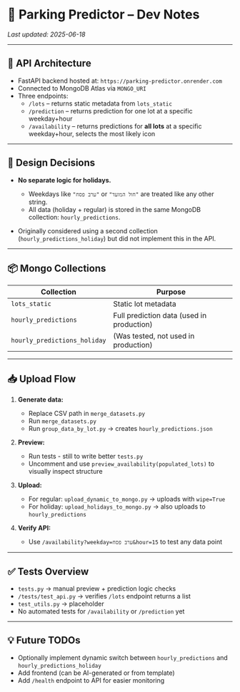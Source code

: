 # 🧠 Parking Predictor – Dev Notes

_Last updated: 2025-06-18_

---

## 🔧 API Architecture

- FastAPI backend hosted at: `https://parking-predictor.onrender.com`
- Connected to MongoDB Atlas via `MONGO_URI`
- Three endpoints:
  - `/lots` – returns static metadata from `lots_static`
  - `/prediction` – returns prediction for one lot at a specific weekday+hour
  - `/availability` – returns predictions for **all lots** at a specific weekday+hour, selects the most likely icon

---

## 🧠 Design Decisions

- **No separate logic for holidays.**
  - Weekdays like `"ערב פסח"` or `"חול המועד"` are treated like any other string.
  - All data (holiday + regular) is stored in the same MongoDB collection: `hourly_predictions`.

- Originally considered using a second collection (`hourly_predictions_holiday`) but did not implement this in the API.

---

## 📦 Mongo Collections

| Collection              | Purpose                     |
|-------------------------|-----------------------------|
| `lots_static`           | Static lot metadata         |
| `hourly_predictions`    | Full prediction data (used in production) |
| `hourly_predictions_holiday` | (Was tested, not used in production) |

---

## 📥 Upload Flow

1. **Generate data:**
   - Replace CSV path in `merge_datasets.py`
   - Run `merge_datasets.py`
   - Run `group_data_by_lot.py` → creates `hourly_predictions.json`

2. **Preview:**
   - Run tests - still to write better `tests.py`
   - Uncomment and use `preview_availability(populated_lots)` to visually inspect structure

3. **Upload:**
   - For regular: `upload_dynamic_to_mongo.py` → uploads with `wipe=True`
   - For holiday: `upload_holidays_to_mongo.py` → also uploads to `hourly_predictions`

4. **Verify API:**
   - Use `/availability?weekday=ערב פסח&hour=15` to test any data point

---

## ✅ Tests Overview

- `tests.py` → manual preview + prediction logic checks
- `/tests/test_api.py` → verifies `/lots` endpoint returns a list
- `test_utils.py` → placeholder
- No automated tests for `/availability` or `/prediction` yet

---

## 💡 Future TODOs

- Optionally implement dynamic switch between `hourly_predictions` and `hourly_predictions_holiday`
- Add frontend (can be AI-generated or from template)
- Add `/health` endpoint to API for easier monitoring
